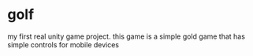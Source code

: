 # golf
 my first real unity game project. this game is a simple gold game that has simple controls for mobile devices
